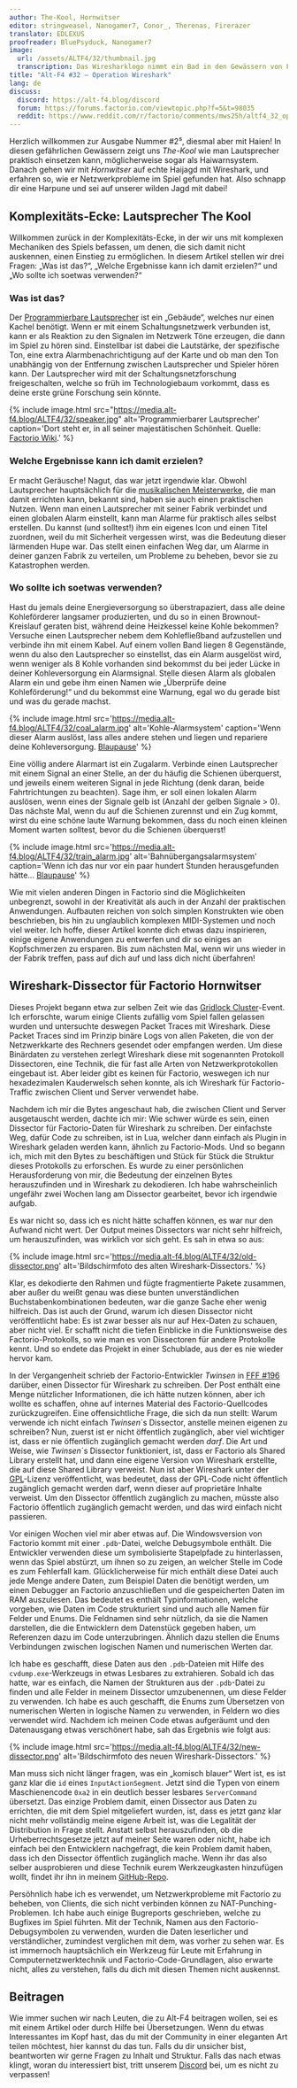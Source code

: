 ```yaml
---
author: The-Kool, Hornwitser
editor: stringweasel, Nanogamer7, Conor_, Therenas, Firerazer
translator: EDLEXUS
proofreader: BluePsyduck, Nanogamer7
image:
  url: /assets/ALTF4/32/thumbnail.jpg
  transcription: Das Wiresharklogo nimmt ein Bad in den Gewässern von Factorio
title: "Alt-F4 #32 – Operation Wireshark"
lang: de
discuss:
  discord: https://alt-f4.blog/discord
  forum: https://forums.factorio.com/viewtopic.php?f=5&t=98035
  reddit: https://www.reddit.com/r/factorio/comments/mws25h/altf4_32_operation_wireshark/
---
```


Herzlich willkommen zur Ausgabe Nummer #2⁵, diesmal aber mit Haien! In diesen gefährlichen Gewässern zeigt uns *The-Kool* wie man Lautsprecher praktisch einsetzen kann, möglicherweise sogar als Haiwarnsystem. Danach gehen wir mit *Hornwitser* auf echte Haijagd mit Wireshark, und erfahren so, wie er Netzwerkprobleme im Spiel gefunden hat. Also schnapp dir eine Harpune und sei auf unserer wilden Jagd mit dabei!

## Komplexitäts-Ecke: Lautsprecher <author>The Kool</author>

Willkommen zurück in der Komplexitäts-Ecke, in der wir uns mit komplexen Mechaniken des Spiels befassen, um denen, die sich damit nicht auskennen, einen Einstieg zu ermöglichen. In diesem Artikel stellen wir drei Fragen: „Was ist das?“, „Welche Ergebnisse kann ich damit erzielen?“ und „Wo sollte ich soetwas verwenden?“

### Was ist das?

Der [Programmierbare Lautsprecher](https://wiki.factorio.com/Programmable_speaker/de) ist ein „Gebäude“, welches nur einen Kachel benötigt. Wenn er mit einem Schaltungsnetzwerk verbunden ist, kann er als Reaktion zu den Signalen im Netzwerk Töne erzeugen, die dann im Spiel zu hören sind. Einstellbar ist dabei die Lautstärke, der spezifische Ton, eine extra Alarmbenachrichtigung auf der Karte und ob man den Ton unabhängig von der Entfernung zwischen Lautsprecher und Spieler hören kann. Der Lautsprecher wird mit der Schaltungsnetzforschung freigeschalten, welche so früh im Technologiebaum vorkommt, dass es deine erste grüne Forschung sein könnte.

{% include image.html src="https://media.alt-f4.blog/ALTF4/32/speaker.jpg" alt='Programmierbarer Lautsprecher' caption='Dort steht er, in all seiner majestätischen Schönheit. Quelle: <a href="https://wiki.factorio.com/File:Programmable_speaker_entity.png">Factorio Wiki</a>.' %}

### Welche Ergebnisse kann ich damit erzielen?

Er macht Geräusche! Nagut, das war jetzt irgendwie klar. Obwohl Lautsprecher hauptsächlich für die [musikalischen Meisterwerke](https://miditorio.com/), die man damit errichten kann, bekannt sind, haben sie auch einen praktischen Nutzen. Wenn man einen Lautsprecher mit seiner Fabrik verbindet und einen globalen Alarm einstellt, kann man Alarme für praktisch alles selbst erstellen. Du kannst (und solltest!) ihm ein eigenes Icon und einen Titel zuordnen, weil du mit Sicherheit vergessen wirst, was die Bedeutung dieser lärmenden Hupe war. Das stellt einen einfachen Weg dar, um Alarme in deiner ganzen Fabrik zu verteilen, um Probleme zu beheben, bevor sie zu Katastrophen werden.

### Wo sollte ich soetwas verwenden?

Hast du jemals deine Energieversorgung so überstrapaziert, dass alle deine Kohleförderer langsamer produzierten, und du so in einen Brownout-Kreislauf geraten bist, während deine Heizkessel keine Kohle bekommen? Versuche einen Lautsprecher nebem dem Kohlefließband aufzustellen und verbinde ihn mit einem Kabel. Auf einem vollen Band liegen 8 Gegenstände, wenn du also den Lautsprecher so einstellst, das ein Alarm ausgelöst wird, wenn weniger als 8 Kohle vorhanden sind bekommst du bei jeder Lücke in deiner Kohleversorgung ein Alarmsignal. Stelle diesen Alarm als globalen Alarm ein und gebe ihm einen Namen wie „Überprüfe deine Kohleförderung!“ und du bekommst eine Warnung, egal wo du gerade bist und was du gerade machst.

{% include image.html src='https://media.alt-f4.blog/ALTF4/32/coal_alarm.jpg' alt='Kohle-Alarmsystem' caption='Wenn dieser Alarm auslöst, lass alles andere stehen und liegen und repariere deine Kohleversorgung. <a href="https://media.alt-f4.blog/ALTF4/32/coal_alarm_bp.txt">Blaupause</a>' %}

Eine völlig andere Alarmart ist ein Zugalarm. Verbinde einen Lautsprecher mit einem Signal an einer Stelle, an der du häufig die Schienen überquerst, und jeweils einem weiteren Signal in jede Richtung (denk daran, beide Fahrtrichtungen zu beachten). Sage ihm, er soll einen lokalen Alarm auslösen, wenn eines der Signale gelb ist (Anzahl der gelben Signale > 0). Das nächste Mal, wenn du auf die Schienen zurennst und ein Zug kommt, wirst du eine schöne laute Warnung bekommen, dass du noch einen kleinen Moment warten solltest, bevor du die Schienen überquerst!

{% include image.html src='https://media.alt-f4.blog/ALTF4/32/train_alarm.jpg' alt='Bahnübergangsalarmsystem' caption='Wenn ich das nur vor ein paar hundert Stunden herausgefunden hätte... <a href="https://media.alt-f4.blog/ALTF4/32/train_alarm_bp.txt">Blaupause</a>' %}

Wie mit vielen anderen Dingen in Factorio sind die Möglichkeiten unbegrenzt, sowohl in der Kreativität als auch in der Anzahl der praktischen Anwendungen. Aufbauten reichen von solch simplen Konstrukten wie oben beschrieben, bis hin zu unglaublich komplexen MIDI-Systemen und noch viel weiter. Ich hoffe, dieser Artikel konnte dich etwas dazu inspirieren, einige eigene Anwendungen zu entwerfen und dir so einiges an Kopfschmerzen zu ersparen. Bis zum nächsten Mal, wenn wir uns wieder in der Fabrik treffen, pass auf dich auf und lass dich nicht überfahren!

## Wireshark-Dissector für Factorio <author>Hornwitser</author>

Dieses Projekt begann etwa zur selben Zeit wie das [Gridlock Cluster](https://www.reddit.com/r/factorio/comments/c98wui/the_gridlock_cluster_a_clusterio_based_event/)-Event. Ich erforschte, warum einige Clients zufällig vom Spiel fallen gelassen wurden und untersuchte deswegen Packet Traces mit Wireshark. Diese Packet Traces sind im Prinzip binäre Logs von allen Paketen, die von der Netzwerkkarte des Rechners gesendet oder empfangen werden. Um diese Binärdaten zu verstehen zerlegt Wireshark diese mit sogenannten Protokoll Dissectoren, eine Technik, die für fast alle Arten von Netzwerkprotokollen eingebaut ist. Aber leider gibt es keinen für Factorio, weswegen ich nur hexadezimalen Kauderwelsch sehen konnte, als ich Wireshark für Factorio-Traffic zwischen Client und Server verwendet habe.

Nachdem ich mir die Bytes angeschaut hab, die zwischen Client und Server ausgetauscht werden, dachte ich mir: Wie schwer würde es sein, einen Dissector für Factorio-Daten für Wireshark zu schreiben. Der einfachste Weg, dafür Code zu schreiben, ist in Lua, welcher dann einfach als Plugin in Wireshark geladen werden kann, ähnlich zu Factorio-Mods. Und so begann ich, mich mit den Bytes zu beschäftigen und Stück für Stück die Struktur dieses Protokolls zu erforschen. Es wurde zu einer persönlichen Herausforderung von mir, die Bedeutung der einzelnen Bytes herauszufinden und in Wireshark zu dekodieren. Ich habe wahrscheinlich ungefähr zwei Wochen lang am Dissector gearbeitet, bevor ich irgendwie aufgab.

Es war nicht so, dass ich es nicht hätte schaffen können, es war nur den Aufwand nicht wert. Der Output meines Dissectors war nicht sehr hilfreich, um herauszufinden, was wirklich vor sich geht. Es sah in etwa so aus:

{% include image.html src='https://media.alt-f4.blog/ALTF4/32/old-dissector.png' alt='Bildschirmfoto des alten Wireshark-Dissectors.' %}

Klar, es dekodierte den Rahmen und fügte fragmentierte Pakete zusammen, aber außer du weißt genau was diese bunten unverständlichen Buchstabenkombinationen bedeuten, war die ganze Sache eher wenig hilfreich. Das ist auch der Grund, warum ich diesen Dissector nicht veröffentlicht habe: Es ist zwar besser als nur auf Hex-Daten zu schauen, aber nicht viel. Er schafft nicht die tiefen Einblicke in die Funktionsweise des Factorio-Protokolls, so wie man es von Dissectoren für andere Protokolle kennt. Und so endete das Projekt in einer Schublade, aus der es nie wieder hervor kam.

In der Vergangenheit schrieb der Factorio-Entwickler _Twinsen_ in [FFF #196](https://factorio.com/blog/post/fff-196) darüber, einen Dissector für Wireshark zu schreiben. Der Post enthält eine Menge nützlicher Informationen, die ich hätte nutzen können, aber ich wollte es schaffen, ohne auf internes Material des Factorio-Quellcodes zurückzugreifen. Eine offensichtliche Frage, die sich da nun stellt: Warum verwende ich nicht einfach _Twinsen_´s Dissector, anstelle meinen eigenen zu schreiben? Nun, zuerst ist er nicht öffentlich zugänglich, aber viel wichtiger ist, dass er nie öffentlich zugänglich gemacht werden _darf_. Die Art und Weise, wie _Twinsen_´s Dissector funktioniert, ist, dass er Factorio als Shared Library erstellt hat, und dann eine eigene Version von Wireshark erstellte, die auf diese Shared Library verweist. Nun ist aber Wireshark unter der [GPL](https://de.wikipedia.org/wiki/GNU_General_Public_License)-Lizenz veröffentlicht, was bedeutet, dass der GPL-Code nicht öffentlich zugänglich gemacht werden darf, wenn dieser auf proprietäre Inhalte verweist. Um den Dissector öffentlich zugänglich zu machen, müsste also Factorio öffentlich zugänglich gemacht werden, und das wird einfach nicht passieren.

Vor einigen Wochen viel mir aber etwas auf. Die Windowsversion von Factorio kommt mit einer `.pdb`-Datei, welche Debugsymbole enthält. Die Entwickler verwenden diese um symbolisierte Stapelpfade zu hinterlassen, wenn das Spiel abstürzt, um ihnen so zu zeigen, an welcher Stelle im Code es zum Fehlerfall kam. Glücklicherweise für mich enthält diese Datei auch jede Menge andere Daten, zum Beispiel Daten die benötigt werden, um einen Debugger an Factorio anzuschließen und die gespeicherten Daten im RAM auszulesen. Das bedeutet es enthält Typinformationen, welche vorgeben, wie Daten im Code strukturiert sind und auch alle Namen für Felder und Enums. Die Feldnamen sind sehr nützlich, da sie die Namen darstellen, die die Entwicklern dem Datenstück gegeben haben, um Referenzen dazu im Code unterzubringen. Ähnlich dazu stellen die Enums Verbindungen zwischen logischen Namen und numerischen Werten dar.

Ich habe es geschafft, diese Daten aus den `.pdb`-Dateien mit Hilfe des `cvdump.exe`-Werkzeugs in etwas Lesbares zu extrahieren. Sobald ich das hatte, war es einfach, die Namen der Strukturen aus der `.pdb`-Datei zu finden und alle Felder in meinem Dissector umzubenennen, um diese Felder zu verwenden. Ich habe es auch geschafft, die Enums zum Übersetzen von numerischen Werten in logische Namen zu verwenden, in Feldern wo dies verwendet wird. Nachdem ich meinen Code etwas aufgeräumt und den Datenausgang etwas verschönert habe, sah das Ergebnis wie folgt aus:

{% include image.html src='https://media.alt-f4.blog/ALTF4/32/new-dissector.png' alt='Bildschirmfoto des neuen Wireshark-Dissectors.' %}

Man muss sich nicht länger fragen, was ein „komisch blauer“ Wert ist, es ist ganz klar die `id` eines `InputActionSegment`. Jetzt sind die Typen von einem Maschienencode `0xa2` in ein deutlich besser lesbares `ServerCommand` übersetzt. Das einzige Problem damit, einen Dissector aus Daten zu errichten, die mit dem Spiel mitgeliefert wurden, ist, dass es jetzt ganz klar nicht mehr vollständig meine eigene Arbeit ist, was die Legalität der Distribution in Frage stellt. Anstatt selbst herauszufinden, ob die Urheberrechtsgesetze jetzt auf meiner Seite waren oder nicht, habe ich einfach bei den Entwicklern nachgefragt, die kein Problem damit haben, dass ich den Dissector öffentlich zugänglich mache. Wenn ihr das also selber ausprobieren und diese Technik eurem Werkzeugkasten hinzufügen wollt, findet ihr ihn in meinem [GitHub-Repo](https://github.com/Hornwitser/factorio_dissector).

Persöhnlich habe ich es verwendet, um Netzwerkprobleme mit Factorio zu beheben, von Clients, die sich nicht verbinden können zu NAT-Punching-Problemen. Ich habe auch einige Bugreports geschrieben, welche zu Bugfixes im Spiel führten. Mit der Technik, Namen aus den Factorio-Debugsymbolen zu verwenden, wurden die Daten leserlicher und verständlicher, zumindest verglichen mit dem, was vorher zu sehen war. Es ist immernoch hauptsächlich ein Werkzeug für Leute mit Erfahrung in Computernetzwerktechnik und Factorio-Code-Grundlagen, also erwarte nicht, alles zu verstehen, falls du dich mit diesen Themen nicht auskennst.

## Beitragen

Wie immer suchen wir nach Leuten, die zu Alt-F4 beitragen wollen, sei es mit einem Artikel oder durch Hilfe bei Übersetzungen. Wenn du etwas Interessantes im Kopf hast, das du mit der Community in einer eleganten Art teilen möchtest, hier kannst du das tun. Falls du dir unsicher bist, beantworten wir gerne Fragen zu Inhalt und Struktur. Falls das nach  etwas klingt, woran du interessiert bist, tritt unserem [Discord](https://alt-f4.blog/discord) bei, um es nicht zu verpassen!
